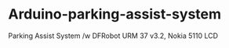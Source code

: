Arduino-parking-assist-system
=============================

Parking Assist System /w DFRobot URM 37 v3.2, Nokia 5110 LCD